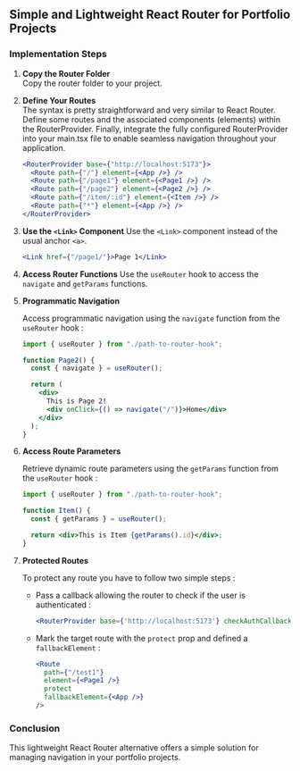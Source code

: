 ## Simple and Lightweight React Router for Portfolio Projects

### Implementation Steps

1. **Copy the Router Folder**  
   Copy the router folder to your project.

2. **Define Your Routes**  
   The syntax is pretty straightforward and very similar to React Router. Define some routes and the associated components (elements) within the RouterProvider.
   Finally, integrate the fully configured RouterProvider into your main.tsx file to enable seamless navigation throughout your application.

   ```jsx
   <RouterProvider base={"http://localhost:5173"}>
     <Route path={"/"} element={<App />} />
     <Route path={"/page1"} element={<Page1 />} />
     <Route path={"/page2"} element={<Page2 />} />
     <Route path={"/item/:id"} element={<Item />} />
     <Route path={"*"} element={<App />} />
   </RouterProvider>
   ```

3. **Use the `<Link>` Component**
   Use the `<Link>` component instead of the usual anchor `<a>`.

   ```jsx
   <Link href={"/page1/"}>Page 1</Link>
   ```

4. **Access Router Functions**
   Use the `useRouter` hook to access the `navigate` and `getParams` functions.

5. **Programmatic Navigation**

   Access programmatic navigation using the `navigate` function from the `useRouter` hook :

   ```jsx
   import { useRouter } from "./path-to-router-hook";

   function Page2() {
     const { navigate } = useRouter();

     return (
       <div>
         This is Page 2!
         <div onClick={() => navigate("/")}>Home</div>
       </div>
     );
   }
   ```

6. **Access Route Parameters**

   Retrieve dynamic route parameters using the `getParams` function from the `useRouter` hook :

   ```jsx
   import { useRouter } from "./path-to-router-hook";

   function Item() {
     const { getParams } = useRouter();

     return <div>This is Item {getParams().id}</div>;
   }
   ```

7. **Protected Routes**

   To protect any route you have to follow two simple steps :

   - Pass a callback allowing the router to check if the user is authenticated :

     ```jsx
     <RouterProvider base={'http://localhost:5173'} checkAuthCallback={() => false}>
     ```

   - Mark the target route with the `protect` prop and defined a `fallbackElement` :
     ```jsx
     <Route
       path={"/test1"}
       element={<Page1 />}
       protect
       fallbackElement={<App />}
     />
     ```

### Conclusion

This lightweight React Router alternative offers a simple solution for managing navigation in your portfolio projects.
